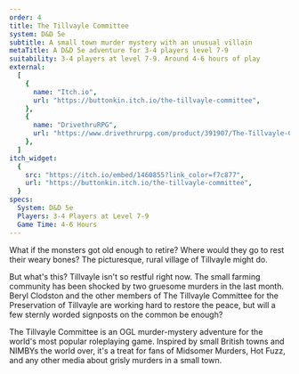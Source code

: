```yaml
---
order: 4
title: The Tillvayle Committee
system: D&D 5e
subtitle: A small town murder mystery with an unusual villain
metaTitle: A D&D 5e adventure for 3-4 players level 7-9
suitability: 3-4 players at level 7-9. Around 4-6 hours of play
external:
  [
    {
      name: "Itch.io",
      url: "https://buttonkin.itch.io/the-tillvayle-committee",
    },
    {
      name: "DrivethruRPG",
      url: "https://www.drivethrurpg.com/product/391907/The-Tillvayle-Committee",
    },
  ]
itch_widget:
  {
    src: "https://itch.io/embed/1460855?link_color=f7c877",
    url: "https://buttonkin.itch.io/the-tillvayle-committee",
  }
specs:
  System: D&D 5e
  Players: 3-4 Players at Level 7-9
  Game Time: 4-6 Hours
---
```


<p>
What if the monsters got old enough to retire? Where would they go to rest their weary bones? The picturesque, rural village of Tillvayle might do.
</p><p>
But what's this? Tillvayle isn't so restful right now. The small farming community has been shocked by two gruesome murders in the last month. Beryl Clodston and the other members of The Tillvayle Committee for the Preservation of Tillvayle are working hard to restore the peace, but will a few sternly worded signposts on the common be enough?
</p><p>
The Tillvayle Committee is an OGL murder-mystery adventure for the world's most popular roleplaying game. Inspired by small British towns and NIMBYs the world over, it's a treat for fans of Midsomer Murders, Hot Fuzz, and any other media about grisly murders in a small town.
</p>
